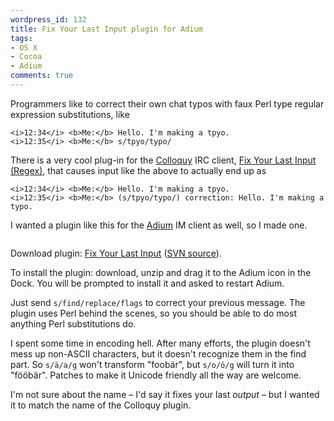 ```yaml
---
wordpress_id: 132
title: Fix Your Last Input plugin for Adium
tags:
- OS X
- Cocoa
- Adium
comments: true
---
```

Programmers like to correct their own chat typos with faux Perl type regular expression substitutions, like

``` text
<i>12:34</i> <b>Me:</b> Hello. I'm making a tpyo.
<i>12:35</i> <b>Me:</b> s/tpyo/typo/
```

There is a very cool plug-in for the <a href="http://colloquy.info">Colloquy</a> IRC client, <a href="http://colloquy.info/extras/details.php?file=50">Fix Your Last Input (Regex)</a>, that causes input like the above to actually end up as

``` text
<i>12:34</i> <b>Me:</b> Hello. I'm making a tpyo.
<i>12:35</i> <b>Me:</b> (s/tpyo/typo/) correction: Hello. I'm making a typo.
```

I wanted a plugin like this for the <a href="http://www.adiumx.com/">Adium</a> IM client as well, so I made one.

<p class="center">
<img src="http://henrik.nyh.se/uploads/fixyourlastinput.png" alt="" />
</p>

<!--more-->

Download plugin: <a href="http://henrik.nyh.se/uploads/FixYourLastInput.AdiumPlugin.zip">Fix Your Last Input</a> (<a href="http://svn.nyh.se/cocoa/FixYourLastInputPlugin/">SVN source</a>).

To install the plugin: download, unzip and drag it to the Adium icon in the Dock. You will be prompted to install it and asked to restart Adium.

Just send <code>s/find/replace/flags</code> to correct your previous message. The plugin uses Perl behind the scenes, so you should be able to do most anything Perl substitutions do.

I spent some time in encoding hell. After many efforts, the plugin doesn't mess up non-ASCII characters, but it doesn't recognize them in the find part. So <code>s/ä/a/g</code> won't transform "foobär", but <code>s/o/ö/g</code> will turn it into "fööbär". Patches to make it Unicode friendly all the way are welcome.

I'm not sure about the name – I'd say it fixes your last <em>output</em> – but I wanted it to match the name of the Colloquy plugin.

